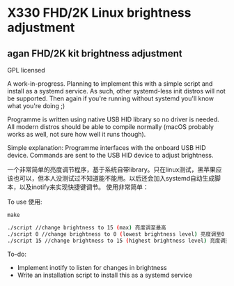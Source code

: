 # X330 FHD/2K Linux brightness adjustment
## agan FHD/2K kit brightness adjustment

GPL licensed

A work-in-progress.
Planning to implement this with a simple script and install as a systemd service. As such, other systemd-less init distros will not be supported. Then again if you're running without systemd you'll know what you're doing ;) 

Programme is written using native USB HID library so no driver is needed. All modern distros should be able to compile normally (macOS probably works as well, not sure how well it runs though). 

Simple explanation:
Programme interfaces with the onboard USB HID device. Commands are sent to the USB HID device to adjust brightness. 

一个非常简单的亮度调节程序，基于系统自带library。只在linux测试，黑苹果应该也可以，但本人没测试过不知道能不能用。以后还会加入systemd自动生成脚本，以及inotify来实现快捷键调节。
使用非常简单：

To use 使用:
```C
make
```
```bash
./script //change brightness to 15 (max) 亮度调至最高
./script 0 //change brightness to 0 (lowest brightness level) 亮度调至0（最低亮度）
./script 15 //change brightness to 15 (highest brightness level) 亮度调至15（最高亮度）
```

To-do:
* Implement inotify to listen for changes in brightness
* Write an installation script to install this as a systemd service
